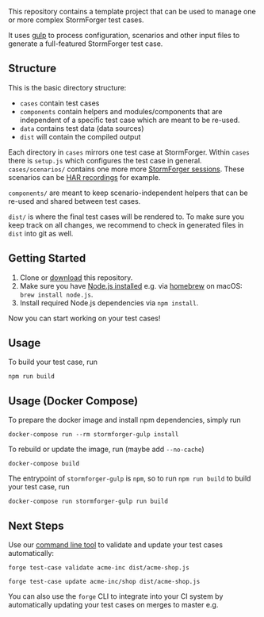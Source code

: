 This repository contains a template project that can be used to manage one or more complex StormForger test cases.

It uses [gulp](https://gulpjs.com/) to process configuration, scenarios and other input files to generate a full-featured StormForger test case.

## Structure

This is the basic directory structure:

* `cases` contain test cases
* `components` contain helpers and modules/components that are independent of a specific test case which are meant to be re-used.
* `data` contains test data (data sources)
* `dist` will contain the compiled output

Each directory in `cases` mirrors one test case at StormForger. Within `cases` there is `setup.js` which configures the test case in general. `cases/scenarios/` contains one more more [StormForger sessions](https://docs.stormforger.com/reference/). These scenarios can be [HAR recordings](https://docs.stormforger.com/guides/har-converter/) for example.

`components/` are meant to keep scenario-independent helpers that can be re-used and shared between test cases.

`dist/` is where the final test cases will be rendered to. To make sure you keep track on all changes, we recommend to check in generated files in `dist` into git as well.


## Getting Started

1. Clone or [download](https://github.com/stormforger/gulp-template/archive/master.zip) this repository.
1. Make sure you have [Node.js installed](https://nodejs.org/en/download/) e.g. via [homebrew](https://brew.sh/) on macOS: `brew install node.js`.
1. Install required Node.js dependencies via `npm install`.

Now you can start working on your test cases!


## Usage

To build your test case, run

```terminal
npm run build
```

## Usage (Docker Compose)

To prepare the docker image and install npm dependencies, simply run

```terminal
docker-compose run --rm stormforger-gulp install
```

To rebuild or update the image, run (maybe add `--no-cache`)

```terminal
docker-compose build
```

The entrypoint of `stormforger-gulp` is `npm`, so to run `npm run build` to build your test case, run

```terminal
docker-compose run stormforger-gulp run build
```

## Next Steps

Use our [command line tool](https://github.com/stormforger/cli) to validate and update your test cases automatically:

```terminal
forge test-case validate acme-inc dist/acme-shop.js
```

```terminal
forge test-case update acme-inc/shop dist/acme-shop.js
```

You can also use the `forge` CLI to integrate into your CI system by automatically updating your test cases on merges to master e.g.
